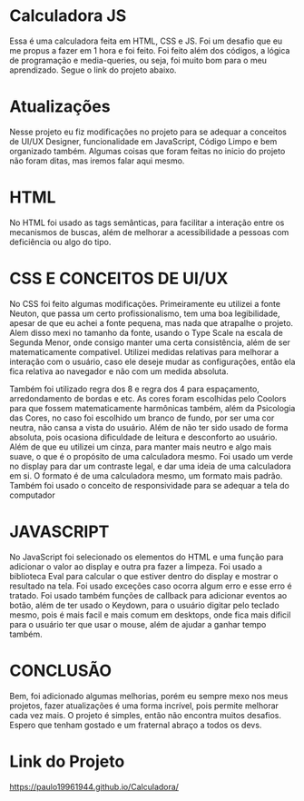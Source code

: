 # Calculadora JS

Essa é uma calculadora feita em HTML, CSS e JS. Foi um desafio que eu me propus a fazer em 1 hora e foi feito. Foi feito além dos códigos, a lógica de programação e media-queries, ou seja, foi muito bom para o meu aprendizado. Segue o link do projeto abaixo.

# Atualizações

Nesse projeto eu fiz modificações no projeto para se adequar a conceitos de UI/UX Designer, funcionalidade em JavaScript, Código Limpo e bem organizado também. Algumas coisas que foram feitas no inicio do projeto não foram ditas, mas iremos falar aqui mesmo.

# HTML

No HTML foi usado as tags semânticas, para facilitar a interação entre os mecanismos de buscas, além de melhorar a acessibilidade a pessoas com deficiência ou algo do tipo.

# CSS E CONCEITOS DE UI/UX

No CSS foi feito algumas modificações. Primeiramente eu utilizei a fonte Neuton, que passa um certo profissionalismo, tem uma boa legibilidade, apesar de que eu achei a fonte pequena, mas nada que atrapalhe o projeto. Alem disso mexi no tamanho da fonte, usando o Type Scale na escala de Segunda Menor, onde consigo manter uma certa consistência, além de ser matematicamente compativel. Utilizei medidas relativas para melhorar a interação com o usuário, caso ele deseje mudar as configurações, então ela fica relativa ao navegador e não com um medida absoluta.

Também foi utilizado regra dos 8 e regra dos 4 para espaçamento, arredondamento de bordas e etc. As cores foram escolhidas pelo Coolors para que fossem matematicamente harmônicas também, além da Psicologia das Cores, no caso foi escolhido um branco de fundo, por ser uma cor neutra, não cansa a vista do usuário. Além de não ter sido usado de forma absoluta, pois ocasiona dificuldade de leitura e desconforto ao usuário. Além de que eu utilizei um cinza, para manter mais neutro e algo mais suave, o que é o propósito de uma calculadora mesmo. Foi usado um verde no display para dar um contraste legal, e dar uma ideia de uma calculadora em si. O formato é de uma calculadora mesmo, um formato mais padrão. Também foi usado o conceito de responsividade para se adequar a tela do computador


# JAVASCRIPT

No JavaScript foi selecionado os elementos do HTML e uma função para adicionar o valor ao display e outra pra fazer a limpeza. Foi usado a biblioteca Eval para calcular o que estiver dentro do display e mostrar o resultado na tela. Foi usado exceções caso ocorra algum erro e esse erro é tratado. Foi usado também funções de callback para adicionar eventos ao botão, além de ter usado o Keydown, para o usuário digitar pelo teclado mesmo, pois é mais facil e mais comum em desktops, onde fica mais dificil para o usuário ter que usar o mouse, além de ajudar a ganhar tempo também.


# CONCLUSÃO

Bem, foi adicionado algumas melhorias, porém eu sempre mexo nos meus projetos, fazer atualizações é uma forma incrível, pois permite melhorar cada vez mais. O projeto é simples, então não encontra muitos desafios. Espero que tenham gostado e um fraternal abraço a todos os devs.

# Link do Projeto
https://paulo19961944.github.io/Calculadora/
